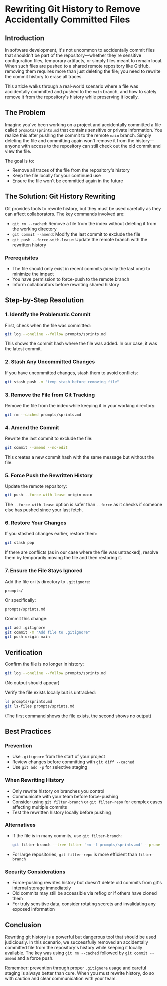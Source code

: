 # Rewriting Git History to Remove Accidentally Committed Files

## Introduction

In software development, it's not uncommon to accidentally commit files that shouldn't be part of the repository—whether they're sensitive configuration files, temporary artifacts, or simply files meant to remain local. When such files are pushed to a shared remote repository like GitHub, removing them requires more than just deleting the file; you need to rewrite the commit history to erase all traces.

This article walks through a real-world scenario where a file was accidentally committed and pushed to the `main` branch, and how to safely remove it from the repository's history while preserving it locally.

## The Problem

Imagine you've been working on a project and accidentally committed a file called `prompts/sprints.md` that contains sensitive or private information. You realize this after pushing the commit to the remote `main` branch. Simply deleting the file and committing again won't remove it from the history—anyone with access to the repository can still check out the old commit and view the file.

The goal is to:
- Remove all traces of the file from the repository's history
- Keep the file locally for your continued use
- Ensure the file won't be committed again in the future

## The Solution: Git History Rewriting

Git provides tools to rewrite history, but they must be used carefully as they can affect collaborators. The key commands involved are:

- `git rm --cached`: Remove a file from the index without deleting it from the working directory
- `git commit --amend`: Modify the last commit to exclude the file
- `git push --force-with-lease`: Update the remote branch with the rewritten history

### Prerequisites

- The file should only exist in recent commits (ideally the last one) to minimize the impact
- You have permission to force-push to the remote branch
- Inform collaborators before rewriting shared history

## Step-by-Step Resolution

### 1. Identify the Problematic Commit

First, check when the file was committed:

```bash
git log --oneline --follow prompts/sprints.md
```

This shows the commit hash where the file was added. In our case, it was the latest commit.

### 2. Stash Any Uncommitted Changes

If you have uncommitted changes, stash them to avoid conflicts:

```bash
git stash push -m "temp stash before removing file"
```

### 3. Remove the File from Git Tracking

Remove the file from the index while keeping it in your working directory:

```bash
git rm --cached prompts/sprints.md
```

### 4. Amend the Commit

Rewrite the last commit to exclude the file:

```bash
git commit --amend --no-edit
```

This creates a new commit hash with the same message but without the file.

### 5. Force Push the Rewritten History

Update the remote repository:

```bash
git push --force-with-lease origin main
```

The `--force-with-lease` option is safer than `--force` as it checks if someone else has pushed since your last fetch.

### 6. Restore Your Changes

If you stashed changes earlier, restore them:

```bash
git stash pop
```

If there are conflicts (as in our case where the file was untracked), resolve them by temporarily moving the file and then restoring it.

### 7. Ensure the File Stays Ignored

Add the file or its directory to `.gitignore`:

```gitignore
prompts/
```

Or specifically:

```gitignore
prompts/sprints.md
```

Commit this change:

```bash
git add .gitignore
git commit -m "Add file to .gitignore"
git push origin main
```

## Verification

Confirm the file is no longer in history:

```bash
git log --oneline --follow prompts/sprints.md
```

(No output should appear)

Verify the file exists locally but is untracked:

```bash
ls prompts/sprints.md
git ls-files prompts/sprints.md
```

(The first command shows the file exists, the second shows no output)

## Best Practices

### Prevention
- Use `.gitignore` from the start of your project
- Review changes before committing with `git diff --cached`
- Use `git add -p` for selective staging

### When Rewriting History
- Only rewrite history on branches you control
- Communicate with your team before force-pushing
- Consider using `git filter-branch` or `git filter-repo` for complex cases affecting multiple commits
- Test the rewritten history locally before pushing

### Alternatives
- If the file is in many commits, use `git filter-branch`:
  ```bash
  git filter-branch --tree-filter 'rm -f prompts/sprints.md' --prune-empty HEAD
  ```
- For large repositories, `git filter-repo` is more efficient than `filter-branch`

### Security Considerations
- Force-pushing rewrites history but doesn't delete old commits from git's internal storage immediately
- Old commits may still be accessible via reflog or if others have cloned them
- For truly sensitive data, consider rotating secrets and invalidating any exposed information

## Conclusion

Rewriting git history is a powerful but dangerous tool that should be used judiciously. In this scenario, we successfully removed an accidentally committed file from the repository's history while keeping it locally available. The key was using `git rm --cached` followed by `git commit --amend` and a force push.

Remember: prevention through proper `.gitignore` usage and careful staging is always better than cure. When you must rewrite history, do so with caution and clear communication with your team.